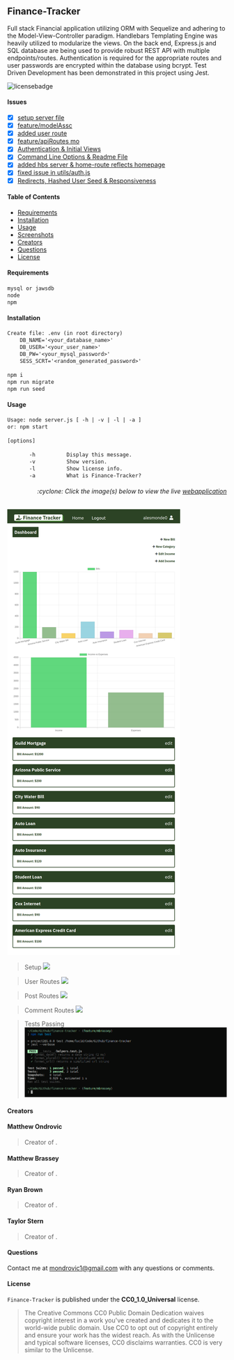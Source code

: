 ## Finance-Tracker

Full stack Financial application utilizing ORM with Sequelize and adhering to the Model-View-Controller paradigm. Handlebars Templating Engine was heavily utilized to modularize the views. On the back end, Express.js and SQL database are being used to provide robust REST API with multiple endpoints/routes. Authentication is required for the appropriate routes and user passwords are encrypted within the database using bcrypt. Test Driven Development has been demonstrated in this project using Jest.

![licensebadge](https://img.shields.io/badge/license-CC0_1.0_Universal-blue)

#### Issues

- [x] [setup server file](https://github.com/mondrovic/Finance-Tracker/issues/1)
- [x] [feature/modelAssc](https://github.com/mondrovic/Finance-Tracker/issues/2)
- [x] [added user route](https://github.com/mondrovic/Finance-Tracker/issues/3)
- [x] [feature/apiRoutes mo](https://github.com/mondrovic/Finance-Tracker/issues/4)
- [x] [Authentication & Initial Views](https://github.com/mondrovic/Finance-Tracker/issues/5)
- [x] [Command Line Options & Readme File](https://github.com/mondrovic/Finance-Tracker/issues/6)
- [x] [added hbs server & home-route reflects homepage](https://github.com/mondrovic/Finance-Tracker/issues/7)
- [x] [fixed issue in utils/auth.js](https://github.com/mondrovic/Finance-Tracker/issues/8)
- [x] [Redirects, Hashed User Seed & Responsiveness](https://github.com/mondrovic/Finance-Tracker/issues/9)

#### Table of Contents

- [Requirements](#Requirements)
- [Installation](#Installation)
- [Usage](#Usage)
- [Screenshots](#Screenshots)
- [Creators](#Creators)
- [Questions](#Questions)
- [License](#License)

#### Requirements

    mysql or jawsdb
    node
    npm

#### Installation

    Create file: .env (in root directory)
        DB_NAME='<your_database_name>'
        DB_USER='<your_user_name>'
        DB_PW='<your_mysql_password>'
        SESS_SCRT='<random_generated_password>'

    npm i
    npm run migrate
    npm run seed

#### Usage

    Usage: node server.js [ -h | -v | -l | -a ]
    or: npm start

    [options]

           -h          Display this message.
           -v          Show version.
           -l          Show license info.
           -a          What is Finance-Tracker?

<h6><p align="right">:cyclone: Click the image(s) below to view the live <a id="Screenshots" href="https://finance-tracker-mondrovic.herokuapp.com/">webapplication</a></p></h6>

[<img src="img/Preview.png">](https://finance-tracker-mondrovic.herokuapp.com/)

> Setup
> [<img src="img/Preview.gif">](https://finance-tracker-mondrovic.herokuapp.com/)

> User Routes
> [<img src="img/Preview1.gif">](https://finance-tracker-mondrovic.herokuapp.com/api/users)

> Post Routes
> [<img src="img/Preview2.gif">](https://finance-tracker-mondrovic.herokuapp.com/api/posts)

> Comment Routes
> [<img src="img/Preview3.gif">](https://finance-tracker-mondrovic.herokuapp.com/api/comments)

> Tests Passing
> [<img src="img/Tests.png">](https://finance-tracker-mondrovic.herokuapp.com/)

#### Creators

#### Matthew Ondrovic

> Creator of .

#### Matthew Brassey

> Creator of .

#### Ryan Brown

> Creator of .

#### Taylor Stern

> Creator of .

#### Questions

Contact me at [mondrovic1@gmail.com](mailto:mondrovic1@gmail.com) with any questions or comments.

#### License

`Finance-Tracker` is published under the **CC0_1.0_Universal** license.

> The Creative Commons CC0 Public Domain Dedication waives copyright interest in a work you've created and dedicates it to the world-wide public domain. Use CC0 to opt out of copyright entirely and ensure your work has the widest reach. As with the Unlicense and typical software licenses, CC0 disclaims warranties. CC0 is very similar to the Unlicense.
